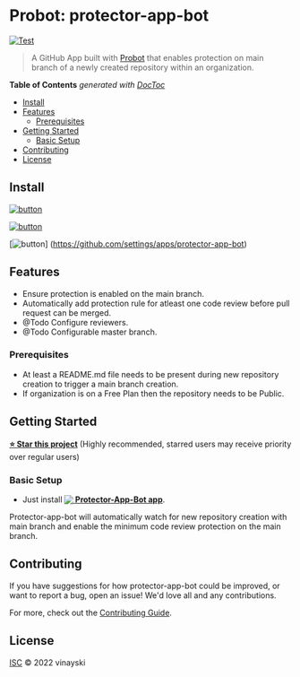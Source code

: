 # Probot: protector-app-bot
[![Test](https://github.com/vinayski/protector-app-bot/actions/workflows/testvgh.yml/badge.svg)](https://github.com/vinayski/protector-app-bot/actions/workflows/testvgh.yml)

> A GitHub App built with [Probot](https://github.com/probot/probot) that enables protection on main branch of a newly created repository within an organization.

<!-- START doctoc generated TOC please keep comment here to allow auto update -->
<!-- DON'T EDIT THIS SECTION, INSTEAD RE-RUN doctoc TO UPDATE -->
**Table of Contents**  *generated with [DocToc](https://github.com/thlorenz/doctoc)*

- [Install](#install)
- [Features](#features)
  - [Prerequisites](#prerequisites)
- [Getting Started](#getting-started)
  - [Basic Setup](#basic-setup)
- [Contributing](#contributing)
- [License](#license)

<!-- END doctoc generated TOC please keep comment here to allow auto update -->


## Install

[![button](https://dabuttonfactory.com/button.png?t=Install+Protector-app-bot&f=Roboto-Bold&ts=26&tc=fff&tshs=1&tshc=000&hp=45&vp=20&c=11&bgt=unicolored&bgc=15d798)](https://github.com/apps/protector-app-bot/installations/new)

[![button](https://cdn.glitch.com/2703baf2-b643-4da7-ab91-7ee2a2d00b5b%2Fremix-button.svg)](https://glitch.com/edit/#!/remix/probot-hello-world)

[![button](https://dabuttonfactory.com/button.png?t=Settings&f=Roboto-Bold&ts=26&tc=fff&tshs=1&tshc=000&hp=45&vp=20&c=11&bgt=unicolored&bgc=15d798)]
(https://github.com/settings/apps/protector-app-bot)

## Features

 - Ensure protection is enabled on the main branch.
 - Automatically add protection rule for atleast one code review before pull request can be merged.
 - @Todo Configure reviewers.
 - @Todo Configurable master branch.

### Prerequisites
 - At least a README.md file needs to be present during new repository creation to trigger a main branch creation.
 - If organization is on a Free Plan then the repository needs to be Public.

## Getting Started

**[⭐ Star this project](https://github.com/vinayski/protector-app-bot)** (Highly recommended, starred users may receive priority over regular users)

### Basic Setup

 - Just install **[<img src="https://www.svgrepo.com/show/335905/install.svg" valign="bottom"/> Protector-App-Bot app](https://github.com/apps/protector-app-bot/installations/new)**.

Protector-app-bot will automatically watch for new repository creation with main branch and enable the minimum code review protection on the main branch.


## Contributing

If you have suggestions for how protector-app-bot could be improved, or want to report a bug, open an issue! We'd love all and any contributions.

For more, check out the [Contributing Guide](CONTRIBUTING.md).

## License

[ISC](LICENSE) © 2022 vinayski
